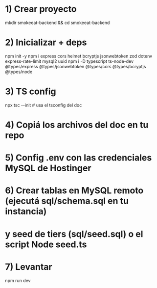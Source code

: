# 1) Crear proyecto
mkdir smokeeat-backend && cd smokeeat-backend


# 2) Inicializar + deps
npm init -y
npm i express cors helmet bcryptjs jsonwebtoken zod dotenv express-rate-limit mysql2 uuid
npm i -D typescript ts-node-dev @types/express @types/jsonwebtoken @types/cors @types/bcryptjs @types/node


# 3) TS config
npx tsc --init # usa el tsconfig del doc


# 4) Copiá los archivos del doc en tu repo


# 5) Config .env con las credenciales MySQL de Hostinger


# 6) Crear tablas en MySQL remoto (ejecutá sql/schema.sql en tu instancia)
# y seed de tiers (sql/seed.sql) o el script Node seed.ts


# 7) Levantar
npm run dev